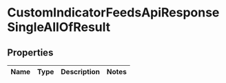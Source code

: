 

# CustomIndicatorFeedsApiResponseSingleAllOfResult


## Properties

| Name | Type | Description | Notes |
|------------ | ------------- | ------------- | -------------|



